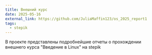 ```yaml
---
title: Внешний курс
date: 2025-05-16
external_link: https://github.com/JuliaMaffin123/os_2025_report1
tags:
  - stepik
---
```


В проекте представлены подробнейшие отчеты о прохождении внешнего курса "Введение в Linux" на stepik

<!--more-->
